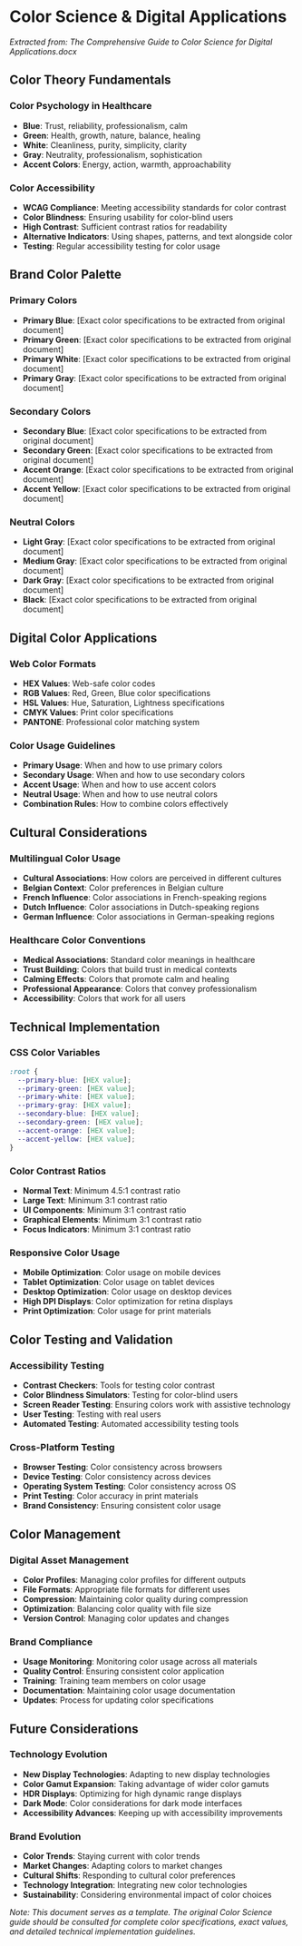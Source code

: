 # Color Science & Digital Applications

*Extracted from: The Comprehensive Guide to Color Science for Digital Applications.docx*

## Color Theory Fundamentals

### Color Psychology in Healthcare
- **Blue**: Trust, reliability, professionalism, calm
- **Green**: Health, growth, nature, balance, healing
- **White**: Cleanliness, purity, simplicity, clarity
- **Gray**: Neutrality, professionalism, sophistication
- **Accent Colors**: Energy, action, warmth, approachability

### Color Accessibility
- **WCAG Compliance**: Meeting accessibility standards for color contrast
- **Color Blindness**: Ensuring usability for color-blind users
- **High Contrast**: Sufficient contrast ratios for readability
- **Alternative Indicators**: Using shapes, patterns, and text alongside color
- **Testing**: Regular accessibility testing for color usage

## Brand Color Palette

### Primary Colors
- **Primary Blue**: [Exact color specifications to be extracted from original document]
- **Primary Green**: [Exact color specifications to be extracted from original document]
- **Primary White**: [Exact color specifications to be extracted from original document]
- **Primary Gray**: [Exact color specifications to be extracted from original document]

### Secondary Colors
- **Secondary Blue**: [Exact color specifications to be extracted from original document]
- **Secondary Green**: [Exact color specifications to be extracted from original document]
- **Accent Orange**: [Exact color specifications to be extracted from original document]
- **Accent Yellow**: [Exact color specifications to be extracted from original document]

### Neutral Colors
- **Light Gray**: [Exact color specifications to be extracted from original document]
- **Medium Gray**: [Exact color specifications to be extracted from original document]
- **Dark Gray**: [Exact color specifications to be extracted from original document]
- **Black**: [Exact color specifications to be extracted from original document]

## Digital Color Applications

### Web Color Formats
- **HEX Values**: Web-safe color codes
- **RGB Values**: Red, Green, Blue color specifications
- **HSL Values**: Hue, Saturation, Lightness specifications
- **CMYK Values**: Print color specifications
- **PANTONE**: Professional color matching system

### Color Usage Guidelines
- **Primary Usage**: When and how to use primary colors
- **Secondary Usage**: When and how to use secondary colors
- **Accent Usage**: When and how to use accent colors
- **Neutral Usage**: When and how to use neutral colors
- **Combination Rules**: How to combine colors effectively

## Cultural Considerations

### Multilingual Color Usage
- **Cultural Associations**: How colors are perceived in different cultures
- **Belgian Context**: Color preferences in Belgian culture
- **French Influence**: Color associations in French-speaking regions
- **Dutch Influence**: Color associations in Dutch-speaking regions
- **German Influence**: Color associations in German-speaking regions

### Healthcare Color Conventions
- **Medical Associations**: Standard color meanings in healthcare
- **Trust Building**: Colors that build trust in medical contexts
- **Calming Effects**: Colors that promote calm and healing
- **Professional Appearance**: Colors that convey professionalism
- **Accessibility**: Colors that work for all users

## Technical Implementation

### CSS Color Variables
```css
:root {
  --primary-blue: [HEX value];
  --primary-green: [HEX value];
  --primary-white: [HEX value];
  --primary-gray: [HEX value];
  --secondary-blue: [HEX value];
  --secondary-green: [HEX value];
  --accent-orange: [HEX value];
  --accent-yellow: [HEX value];
}
```

### Color Contrast Ratios
- **Normal Text**: Minimum 4.5:1 contrast ratio
- **Large Text**: Minimum 3:1 contrast ratio
- **UI Components**: Minimum 3:1 contrast ratio
- **Graphical Elements**: Minimum 3:1 contrast ratio
- **Focus Indicators**: Minimum 3:1 contrast ratio

### Responsive Color Usage
- **Mobile Optimization**: Color usage on mobile devices
- **Tablet Optimization**: Color usage on tablet devices
- **Desktop Optimization**: Color usage on desktop devices
- **High DPI Displays**: Color optimization for retina displays
- **Print Optimization**: Color usage for print materials

## Color Testing and Validation

### Accessibility Testing
- **Contrast Checkers**: Tools for testing color contrast
- **Color Blindness Simulators**: Testing for color-blind users
- **Screen Reader Testing**: Ensuring colors work with assistive technology
- **User Testing**: Testing with real users
- **Automated Testing**: Automated accessibility testing tools

### Cross-Platform Testing
- **Browser Testing**: Color consistency across browsers
- **Device Testing**: Color consistency across devices
- **Operating System Testing**: Color consistency across OS
- **Print Testing**: Color accuracy in print materials
- **Brand Consistency**: Ensuring consistent color usage

## Color Management

### Digital Asset Management
- **Color Profiles**: Managing color profiles for different outputs
- **File Formats**: Appropriate file formats for different uses
- **Compression**: Maintaining color quality during compression
- **Optimization**: Balancing color quality with file size
- **Version Control**: Managing color updates and changes

### Brand Compliance
- **Usage Monitoring**: Monitoring color usage across all materials
- **Quality Control**: Ensuring consistent color application
- **Training**: Training team members on color usage
- **Documentation**: Maintaining color usage documentation
- **Updates**: Process for updating color specifications

## Future Considerations

### Technology Evolution
- **New Display Technologies**: Adapting to new display technologies
- **Color Gamut Expansion**: Taking advantage of wider color gamuts
- **HDR Displays**: Optimizing for high dynamic range displays
- **Dark Mode**: Color considerations for dark mode interfaces
- **Accessibility Advances**: Keeping up with accessibility improvements

### Brand Evolution
- **Color Trends**: Staying current with color trends
- **Market Changes**: Adapting colors to market changes
- **Cultural Shifts**: Responding to cultural color preferences
- **Technology Integration**: Integrating new color technologies
- **Sustainability**: Considering environmental impact of color choices

*Note: This document serves as a template. The original Color Science guide should be consulted for complete color specifications, exact values, and detailed technical implementation guidelines.*

